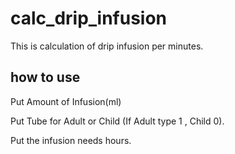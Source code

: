 # calc_drip_infusion

This is calculation of drip infusion per minutes.

## how to use
Put  Amount of Infusion(ml)

Put Tube for Adult or Child (If Adult type 1 , Child 0).

Put the infusion needs hours.



